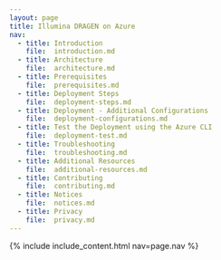 ```yaml
---
layout: page
title: Illumina DRAGEN on Azure
nav:
  - title: Introduction
    file:  introduction.md
  - title: Architecture
    file:  architecture.md
  - title: Prerequisites
    file:  prerequisites.md
  - title: Deployment Steps
    file:  deployment-steps.md
  - title: Deployment - Additional Configurations
    file:  deployment-configurations.md
  - title: Test the Deployment using the Azure CLI
    file:  deployment-test.md
  - title: Troubleshooting
    file:  troubleshooting.md
  - title: Additional Resources
    file:  additional-resources.md
  - title: Contributing
    file:  contributing.md
  - title: Notices
    file:  notices.md
  - title: Privacy
    file:  privacy.md
---
```


{% include include_content.html nav=page.nav %}

